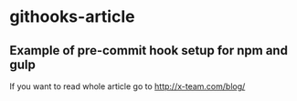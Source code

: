 # githooks-article
## Example of pre-commit hook setup for npm and gulp

If you want to read whole article go to http://x-team.com/blog/

